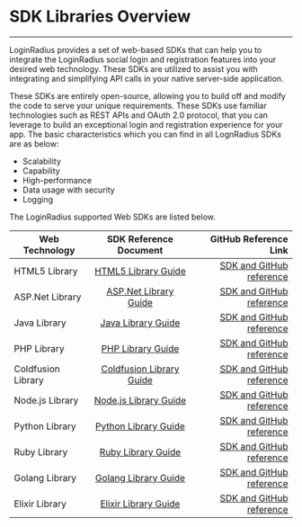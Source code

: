 SDK Libraries Overview
=====

-----

LoginRadius provides a set of web-based SDKs that can help you to integrate the LoginRadius social login and registration features into your desired web technology. These SDKs are utilized to assist you with integrating and simplifying API calls in your native server-side application. 

These SDKs are entirely open-source, allowing you to build off and modify the code to serve your unique requirements. These SDKs use familiar technologies such as REST APIs and OAuth 2.0 protocol, that you can leverage to build an exceptional login and registration experience for your app. The basic characteristics which you can find in all LognRadius SDKs are as below:

- Scalability
- Capability
- High-performance
- Data usage with security
- Logging


The LoginRadius supported Web SDKs are listed below.

| Web Technology|  SDK Reference Document |  GitHub Reference Link|
|----------|:-------------:|------:|
| HTML5 Library|  [HTML5 Library Guide](https://www.loginradius.com/legacy/docs/api/v2/deployment/sdk-libraries/html5-library) | [SDK and GitHub reference](https://github.com/LoginRadius/html5-sdk) |
| ASP.Net Library|  [ASP.Net Library Guide](https://www.loginradius.com/legacy/docs/api/v2/sdk-libraries/aspnet) | [SDK and GitHub reference](https://github.com/LoginRadius/dot-net-sdk) |
| Java Library|  [Java Library Guide](https://www.loginradius.com/legacy/docs/api/v2/sdk-libraries/java-library) | [SDK and GitHub reference](https://github.com/LoginRadius/java-sdk) |
| PHP Library |  [PHP Library Guide](https://www.loginradius.com/legacy/docs/api/v2/sdk-libraries/php) | [SDK and GitHub reference](https://github.com/LoginRadius/php-sdk)|
| Coldfusion Library|  [Coldfusion Library Guide](https://www.loginradius.com/legacy/docs/api/v2/deployment/sdk-libraries/coldfusion-library) | [SDK and GitHub reference](https://github.com/LoginRadius/coldfusion-sdk)|
| Node.js Library|  [Node.js Library Guide](https://www.loginradius.com/legacy/docs/api/v2/sdk-libraries/nodejs) | [SDK and GitHub reference](https://github.com/LoginRadius/node-js-sdk) |
| Python Library|  [Python Library Guide](https://www.loginradius.com/legacy/docs/api/v2/sdk-libraries/python) | [SDK and GitHub reference](https://github.com/LoginRadius/python-sdk) |
| Ruby Library|  [Ruby Library Guide](https://www.loginradius.com/legacy/docs/api/v2/deployment/sdk-libraries/ruby-library) | [SDK and GitHub reference](https://github.com/LoginRadius/ruby-on-rails-sdk) |
| Golang Library|  [Golang Library Guide](https://www.loginradius.com/legacy/docs/api/v2/deployment/sdk-libraries/golang-library) | [SDK and GitHub reference](https://github.com/LoginRadius/go-sdk)|
| Elixir Library|  [Elixir Library Guide](https://www.loginradius.com/legacy/docs/api/v2/deployment/sdk-libraries/elixir-library) | [SDK and GitHub reference](https://github.com/LoginRadius/elixir-sdk)|

